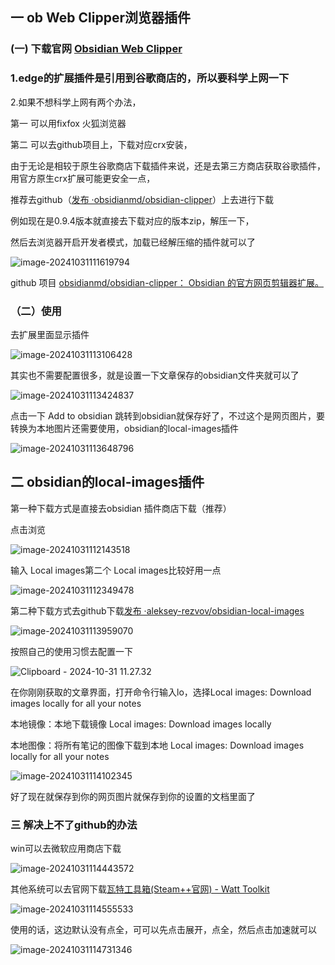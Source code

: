 ## 一 ob Web Clipper浏览器插件

### (一) 下载官网 [Obsidian Web Clipper](https://obsidian.md/clipper#more-browsers)

### 1.edge的扩展插件是引用到谷歌商店的，所以要科学上网一下

2.如果不想科学上网有两个办法，

第一 可以用fixfox 火狐浏览器

第二 可以去github项目上，下载对应crx安装，

由于无论是相较于原生谷歌商店下载插件来说，还是去第三方商店获取谷歌插件，用官方原生crx扩展可能更安全一点，

推荐去github（[发布 ·obsidianmd/obsidian-clipper](https://github.com/obsidianmd/obsidian-clipper/releases)）上去进行下载

例如现在是0.9.4版本就直接去下载对应的版本zip，解压一下，

然后去浏览器开启开发者模式，加载已经解压缩的插件就可以了

![image-20241031111619794](../obsidian-web-clipper/image-20241031111619794.png)

github 项目 [obsidianmd/obsidian-clipper： Obsidian 的官方网页剪辑器扩展。](https://github.com/obsidianmd/obsidian-clipper)

### （二）使用

去扩展里面显示插件

![image-20241031113106428](../obsidian-web-clipper/image-20241031113106428.png)

其实也不需要配置很多，就是设置一下文章保存的obsidian文件夹就可以了

![image-20241031113424837](../obsidian-web-clipper/image-20241031113424837.png)

点击一下 Add to obsidian 跳转到obsidian就保存好了，不过这个是网页图片，要转换为本地图片还需要使用，obsidian的local-images插件

![image-20241031113648796](../obsidian-web-clipper/image-20241031113648796.png)

## 二 obsidian的local-images插件

第一种下载方式是直接去obsidian 插件商店下载（推荐）

点击浏览

![image-20241031112143518](../obsidian-web-clipper/image-20241031112143518.png)

输入 Local images第二个 Local images比较好用一点

![image-20241031112349478](../obsidian-web-clipper/image-20241031112349478.png)

第二种下载方式去github下载[发布 ·aleksey-rezvov/obsidian-local-images](https://github.com/aleksey-rezvov/obsidian-local-images/releases)

![image-20241031113959070](../obsidian-web-clipper/image-20241031113959070.png)

按照自己的使用习惯去配置一下

![Clipboard - 2024-10-31 11.27.32](../obsidian-web-clipper/Clipboard%20-%202024-10-31%2011.27.32.png)

在你刚刚获取的文章界面，打开命令行输入lo，选择Local images: Download images locally for all your notes

本地镜像：本地下载镜像 Local images: Download images locally

本地图像：将所有笔记的图像下载到本地 Local images: Download images locally for all your notes

![image-20241031114102345](../obsidian-web-clipper/image-20241031114102345.png)

好了现在就保存到你的网页图片就保存到你的设置的文档里面了

### 三 解决上不了github的办法

win可以去微软应用商店下载

![image-20241031114443572](../obsidian-web-clipper/image-20241031114443572.png)

其他系统可以去官网下载[瓦特工具箱(Steam++官网) - Watt Toolkit](https://steampp.net/)

![image-20241031114555533](../obsidian-web-clipper/image-20241031114555533.png)

使用的话，这边默认没有点全，可可以先点击展开，点全，然后点击加速就可以

![image-20241031114731346](../obsidian-web-clipper/image-20241031114731346.png)
